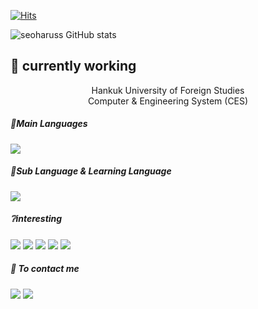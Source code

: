 
[![Hits](https://hits.seeyoufarm.com/api/count/incr/badge.svg?url=https%3A%2F%2Fgithub.com%2Fseoharuss&count_bg=%2311D11F&title_bg=%23050505&icon=github.svg&icon_color=%23E7E7E7&title=Today%27s+Visitor&edge_flat=false)](https://hits.seeyoufarm.com)

![seoharuss GitHub stats](https://github-readme-stats.vercel.app/api?username=seoharuss&show_icons=true&theme=dracula)

<!--
[![Solved.ac.Backjoon Profile](http://mazassumnida.wtf/api/v2/generate_badge?boj=noah28525)](https://solved.ac/noah28525)
-->




<!--
**seoharuss/seoharuss** is a ✨ _special_ ✨ repository because its `README.md` (this file) appears on your GitHub profile.

Here are some ideas to get you started:

- 🔭 I’m currently working on ...
# 🌱 I’m currently learning ...

- 👯 I’m looking to collaborate on ...
- 🤔 I’m looking for help with ...
- 💬 Ask me about ...
- 📫 How to reach me: ...
- 😄 Pronouns: ...
- ⚡ Fun fact: ...
-->

## 🔭 currently working
<center>
  Hankuk University of Foreign Studies<br>
  Computer & Engineering System (CES)<br>
</center>


##### 🔖Main Languages
<p>
  
  <img src="https://img.shields.io/badge/Python-3776AB?style=flat-square&logo=python&logoColor=white"/>
  
  
</p>

##### 📑Sub Language & Learning Language
<p>
  <img src="https://img.shields.io/badge/Java-007396?style=flat&logo=OpenJDK&logoColor=white"/>
</p>

##### ❔interesting
<p>
  <img src="https://img.shields.io/badge/PyTorch-EE4C2C?style=flat&logo=pytorch&logoColor=white"/>
  
  <img src="https://img.shields.io/badge/TensorFlow-FF6F00?style=flat&logo=tensorflow&logoColor=white"/>

  <img src="https://img.shields.io/badge/Spring-6DB33F?style=flat&logo=Spring&logoColor=white"/>

  <img src="https://img.shields.io/badge/Microsoft Azure-0078D4?style=flat&logo=microsoftazure&logoColor=white"/>

  <img src="https://img.shields.io/badge/Amazon AWS-232F3E?style=flat&logo=amazonaws&logoColor=white"/>
</p>

##### :e-mail: To contact me
<p>
  <img src="https://img.shields.io/badge/park28525@gmail.com-EA4335?style=flat-square&logo=gmail&logoColor=white"/>
  <img src="https://img.shields.io/badge/park28525@naver.com-03C75A?style=flat-square&logo=naver&logoColor=white"/>
</p>
